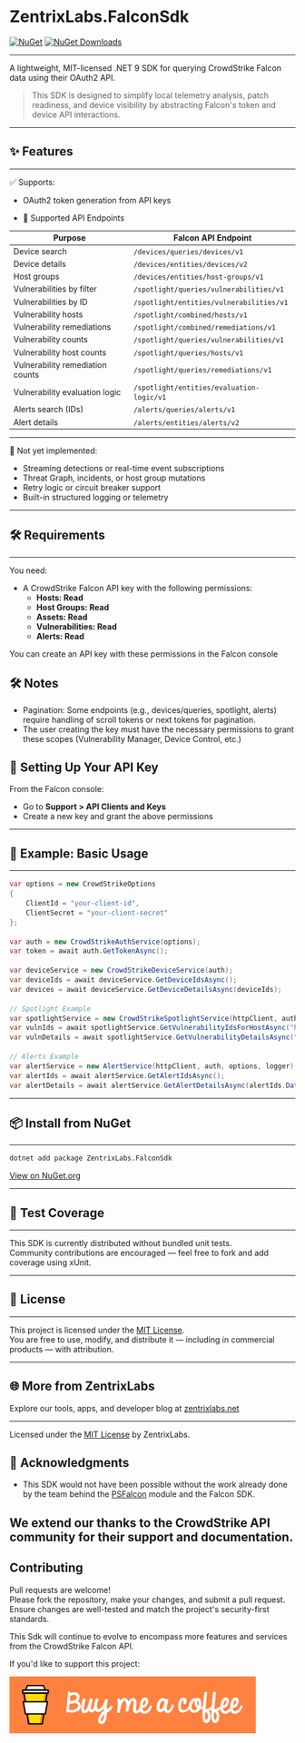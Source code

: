 # ZentrixLabs.FalconSdk

[![NuGet](https://img.shields.io/nuget/v/ZentrixLabs.FalconSdk.svg)](https://www.nuget.org/packages/ZentrixLabs.FalconSdk/)
[![NuGet Downloads](https://img.shields.io/nuget/dt/ZentrixLabs.FalconSdk.svg)](https://www.nuget.org/packages/ZentrixLabs.FalconSdk/)

---

A lightweight, MIT-licensed .NET 9 SDK for querying CrowdStrike Falcon data using their OAuth2 API.

> This SDK is designed to simplify local telemetry analysis, patch readiness, and device visibility by abstracting Falcon's token and device API interactions.

---

## ✨ Features

---

✅ Supports:
- OAuth2 token generation from API keys  

- 🔌 Supported API Endpoints

| **Purpose**                      | **Falcon API Endpoint**                                   |
|-----------------------------------|-----------------------------------------------------------|
| Device search                     | `/devices/queries/devices/v1`                             |
| Device details                    | `/devices/entities/devices/v2`                            |
| Host groups                       | `/devices/entities/host-groups/v1`                        |
| Vulnerabilities by filter         | `/spotlight/queries/vulnerabilities/v1`                   |
| Vulnerabilities by ID             | `/spotlight/entities/vulnerabilities/v1`                  |
| Vulnerability hosts               | `/spotlight/combined/hosts/v1`                            |
| Vulnerability remediations        | `/spotlight/combined/remediations/v1`                     |
| Vulnerability counts              | `/spotlight/queries/vulnerabilities/v1`                   |
| Vulnerability host counts         | `/spotlight/queries/hosts/v1`                             |
| Vulnerability remediation counts  | `/spotlight/queries/remediations/v1`                      |
| Vulnerability evaluation logic    | `/spotlight/entities/evaluation-logic/v1`                 |
| Alerts search (IDs)               | `/alerts/queries/alerts/v1`                               |
| Alert details                     | `/alerts/entities/alerts/v2`                              |

---

🚧 Not yet implemented:
- Streaming detections or real-time event subscriptions  
- Threat Graph, incidents, or host group mutations  
- Retry logic or circuit breaker support  
- Built-in structured logging or telemetry

---

## 🛠 Requirements

---

You need:
- A CrowdStrike Falcon API key with the following permissions:
  - **Hosts: Read**
  - **Host Groups: Read**
  - **Assets: Read**
  - **Vulnerabilities: Read**
  - **Alerts: Read**

You can create an API key with these permissions in the Falcon console

## 🛠️ Notes
- Pagination: Some endpoints (e.g., devices/queries, spotlight, alerts) require handling of scroll tokens or next tokens for pagination.
- The user creating the key must have the necessary permissions to grant these scopes (Vulnerability Manager, Device Control, etc.)

## 🔑 Setting Up Your API Key
From the Falcon console:
- Go to **Support > API Clients and Keys**
- Create a new key and grant the above permissions

---

## 🔐 Example: Basic Usage

---

```csharp
var options = new CrowdStrikeOptions
{
    ClientId = "your-client-id",
    ClientSecret = "your-client-secret"
};

var auth = new CrowdStrikeAuthService(options);
var token = await auth.GetTokenAsync();

var deviceService = new CrowdStrikeDeviceService(auth);
var deviceIds = await deviceService.GetDeviceIdsAsync();
var devices = await deviceService.GetDeviceDetailsAsync(deviceIds);

// Spotlight Example
var spotlightService = new CrowdStrikeSpotlightService(httpClient, auth, options, logger);
var vulnIds = await spotlightService.GetVulnerabilityIdsForHostAsync("host-aid");
var vulnDetails = await spotlightService.GetVulnerabilityDetailsAsync("host-aid", vulnIds.Data);

// Alerts Example
var alertService = new AlertService(httpClient, auth, options, logger);
var alertIds = await alertService.GetAlertIdsAsync();
var alertDetails = await alertService.GetAlertDetailsAsync(alertIds.Data);
```

---

## 📦 Install from NuGet

---

```bash
dotnet add package ZentrixLabs.FalconSdk
```

[View on NuGet.org](https://www.nuget.org/packages/ZentrixLabs.FalconSdk/)

---

## 🧪 Test Coverage

---

This SDK is currently distributed without bundled unit tests.  
Community contributions are encouraged — feel free to fork and add coverage using xUnit.

---

## 📝 License

---

This project is licensed under the [MIT License](LICENSE).  
You are free to use, modify, and distribute it — including in commercial products — with attribution.

---

## 🌐 More from ZentrixLabs

Explore our tools, apps, and developer blog at [zentrixlabs.net](https://zentrixlabs.net)

---

Licensed under the [MIT License](LICENSE) by ZentrixLabs.

## 🙏 Acknowledgments

- This SDK would not have been possible without the work already done by the team behind the [PSFalcon](https://github.com/CrowdStrike/psfalcon) module and the Falcon SDK.

We extend our thanks to the CrowdStrike API community for their support and documentation.
---

## Contributing
Pull requests are welcome!  
Please fork the repository, make your changes, and submit a pull request.  
Ensure changes are well-tested and match the project's security-first standards.

This Sdk will continue to evolve to encompass more features and services from the CrowdStrike Falcon API.


If you'd like to support this project:

[![Buy Me A Coffee](Docs/coffee.png)](https://www.buymeacoffee.com/Mainframe79)